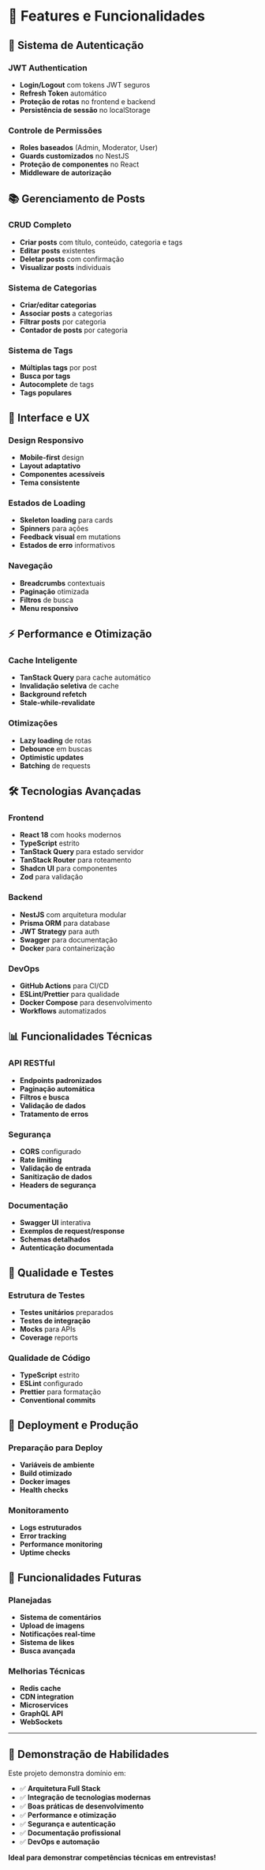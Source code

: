 # 🌟 Features e Funcionalidades

## 🔐 Sistema de Autenticação

### JWT Authentication
- **Login/Logout** com tokens JWT seguros
- **Refresh Token** automático
- **Proteção de rotas** no frontend e backend
- **Persistência de sessão** no localStorage

### Controle de Permissões
- **Roles baseados** (Admin, Moderator, User)
- **Guards customizados** no NestJS
- **Proteção de componentes** no React
- **Middleware de autorização**

## 📚 Gerenciamento de Posts

### CRUD Completo
- **Criar posts** com título, conteúdo, categoria e tags
- **Editar posts** existentes
- **Deletar posts** com confirmação
- **Visualizar posts** individuais

### Sistema de Categorias
- **Criar/editar categorias**
- **Associar posts** a categorias
- **Filtrar posts** por categoria
- **Contador de posts** por categoria

### Sistema de Tags
- **Múltiplas tags** por post
- **Busca por tags**
- **Autocomplete** de tags
- **Tags populares**

## 🎨 Interface e UX

### Design Responsivo
- **Mobile-first** design
- **Layout adaptativo**
- **Componentes acessíveis**
- **Tema consistente**

### Estados de Loading
- **Skeleton loading** para cards
- **Spinners** para ações
- **Feedback visual** em mutations
- **Estados de erro** informativos

### Navegação
- **Breadcrumbs** contextuais
- **Paginação** otimizada
- **Filtros** de busca
- **Menu responsivo**

## ⚡ Performance e Otimização

### Cache Inteligente
- **TanStack Query** para cache automático
- **Invalidação seletiva** de cache
- **Background refetch**
- **Stale-while-revalidate**

### Otimizações
- **Lazy loading** de rotas
- **Debounce** em buscas
- **Optimistic updates**
- **Batching** de requests

## 🛠️ Tecnologias Avançadas

### Frontend
- **React 18** com hooks modernos
- **TypeScript** estrito
- **TanStack Query** para estado servidor
- **TanStack Router** para roteamento
- **Shadcn UI** para componentes
- **Zod** para validação

### Backend
- **NestJS** com arquitetura modular
- **Prisma ORM** para database
- **JWT Strategy** para auth
- **Swagger** para documentação
- **Docker** para containerização

### DevOps
- **GitHub Actions** para CI/CD
- **ESLint/Prettier** para qualidade
- **Docker Compose** para desenvolvimento
- **Workflows** automatizados

## 📊 Funcionalidades Técnicas

### API RESTful
- **Endpoints padronizados**
- **Paginação automática**
- **Filtros e busca**
- **Validação de dados**
- **Tratamento de erros**

### Segurança
- **CORS** configurado
- **Rate limiting**
- **Validação de entrada**
- **Sanitização de dados**
- **Headers de segurança**

### Documentação
- **Swagger UI** interativa
- **Exemplos de request/response**
- **Schemas detalhados**
- **Autenticação documentada**

## 🧪 Qualidade e Testes

### Estrutura de Testes
- **Testes unitários** preparados
- **Testes de integração**
- **Mocks** para APIs
- **Coverage** reports

### Qualidade de Código
- **TypeScript** estrito
- **ESLint** configurado
- **Prettier** para formatação
- **Conventional commits**

## 🚀 Deployment e Produção

### Preparação para Deploy
- **Variáveis de ambiente**
- **Build otimizado**
- **Docker images**
- **Health checks**

### Monitoramento
- **Logs estruturados**
- **Error tracking**
- **Performance monitoring**
- **Uptime checks**

## 📱 Funcionalidades Futuras

### Planejadas
- **Sistema de comentários**
- **Upload de imagens**
- **Notificações real-time**
- **Sistema de likes**
- **Busca avançada**

### Melhorias Técnicas
- **Redis cache**
- **CDN integration**
- **Microservices**
- **GraphQL API**
- **WebSockets**

---

## 🎯 Demonstração de Habilidades

Este projeto demonstra domínio em:

- ✅ **Arquitetura Full Stack**
- ✅ **Integração de tecnologias modernas**
- ✅ **Boas práticas de desenvolvimento**
- ✅ **Performance e otimização**
- ✅ **Segurança e autenticação**
- ✅ **Documentação profissional**
- ✅ **DevOps e automação**

**Ideal para demonstrar competências técnicas em entrevistas!** 
